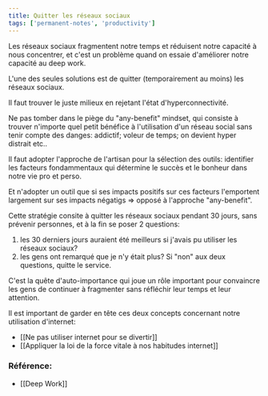 ```yaml
---
title: Quitter les réseaux sociaux
tags: ['permanent-notes', 'productivity']
---
```


Les réseaux sociaux fragmentent notre temps et réduisent notre capacité à nous concentrer, et c'est un problème quand on essaie d'améliorer notre capacité au deep work. 

L'une des seules solutions est de quitter (temporairement au moins) les réseaux sociaux. 

Il faut trouver le juste milieux en rejetant l'état d'hyperconnectivité. 

Ne pas tomber dans le piège du "any-benefit" mindset, qui consiste à trouver n'importe quel petit bénéfice à l'utilisation d'un réseau social sans tenir compte des danges: addictif; voleur de temps; on devient hyper distrait etc..

Il faut adopter l'approche de l'artisan pour la sélection des outils: identifier les facteurs fondammentaux qui détermine le succès et le bonheur dans notre vie pro et perso. 

Et n'adopter un outil que si ses impacts positifs sur ces facteurs l'emportent largement sur ses impacts négatigs => opposé à l'approche "any-benefit".

Cette stratégie consite à quitter les réseaux sociaux pendant 30 jours, sans prévenir personnes, et à la fin se poser 2 questions:
1. les 30 derniers jours auraient été meilleurs si j'avais pu utiliser les réseaux sociaux? 
2. les gens ont remarqué que je n'y était plus? 
Si "non" aux deux questions, quitte le service. 

C'est la quête d'auto-importance qui joue un rôle important pour convaincre les gens de continuer à fragmenter sans réfléchir leur temps et leur attention.

Il est important de garder en tête ces deux concepts concernant notre utilisation d'internet:
- [[Ne pas utiliser internet pour se divertir]]
- [[Appliquer la loi de la force vitale à nos habitudes internet]]

### Référence:
- [[Deep Work]]
